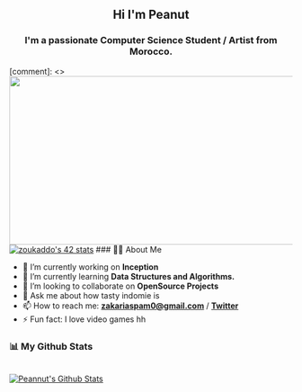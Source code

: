 <h2 align="center">Hi I'm Peanut</h2>
<h3 align="center">I'm a passionate Computer Science Student / Artist from Morocco.</h3>
 [comment]: <>   <img src="https://i.imgur.com/Dxai41v.gif" width='550' height='300'  /> 
<a href="https://github.com/oakoudad/badge42"><img src="https://badge.mediaplus.ma/darkgray/zoukaddo?UM6P=off" alt="zoukaddo's 42 stats" /></a>
### 🙋‍♂️ About Me

- 🔭 I’m currently working on **Inception**
- 🌱 I’m currently learning **Data Structures and Algorithms.**
- 👯 I’m looking to collaborate on **OpenSource Projects**
- 💬 Ask me about how tasty indomie is
- 📫 How to reach me: **zakariaspam0@gmail.com** / **[Twitter](https://twitter.com/peanut_l9)**
- ⚡ Fun fact: I love video games hh


                                                                                                                   
 ### 📊 My Github Stats

  <br/>
    <a href="https://github.com/Peannut/github-readme-stats"><img alt="Peannut's Github Stats" src="https://github-readme-stats.vercel.app/api?username=Peannut&show_icons=true&count_private=true&theme=react&hide_border=true&bg_color=0D1117" /></a>
